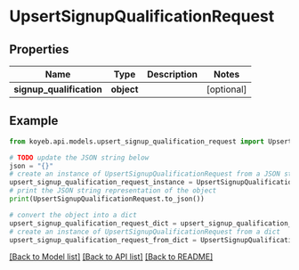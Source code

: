# UpsertSignupQualificationRequest


## Properties

Name | Type | Description | Notes
------------ | ------------- | ------------- | -------------
**signup_qualification** | **object** |  | [optional] 

## Example

```python
from koyeb.api.models.upsert_signup_qualification_request import UpsertSignupQualificationRequest

# TODO update the JSON string below
json = "{}"
# create an instance of UpsertSignupQualificationRequest from a JSON string
upsert_signup_qualification_request_instance = UpsertSignupQualificationRequest.from_json(json)
# print the JSON string representation of the object
print(UpsertSignupQualificationRequest.to_json())

# convert the object into a dict
upsert_signup_qualification_request_dict = upsert_signup_qualification_request_instance.to_dict()
# create an instance of UpsertSignupQualificationRequest from a dict
upsert_signup_qualification_request_from_dict = UpsertSignupQualificationRequest.from_dict(upsert_signup_qualification_request_dict)
```
[[Back to Model list]](../README.md#documentation-for-models) [[Back to API list]](../README.md#documentation-for-api-endpoints) [[Back to README]](../README.md)


